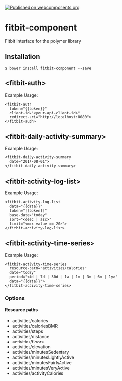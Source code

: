 [![Published on webcomponents.org](https://img.shields.io/badge/webcomponents.org-published-blue.svg?style=flat-square)](https://www.webcomponents.org/element/bradysterling/fitbit-component)


# fitbit-component

Fitbit interface for the polymer library

## Installation

    $ bower install fitbit-component --save

## \<fitbit-auth\>

Example Usage:

    <fitbit-auth 
      token="{{token}}" 
      client-id="<your-api-client-id>" 
      redirect-uri="http://localhost:8080">
    </fitbit-auth>


## \<fitbit-daily-activity-summary\>

Example Usage:

    <fitbit-daily-activity-summary
      date="2017-08-01">
    </fitbit-daily-activity-summary>

## \<fitbit-activity-log-list\>

Example Usage:

    <fitbit-activity-log-list
      data="{{data}}"
      token="[[token]]"
      base-date="today"
      sort="<desc | asc>" 
      limit="<max value == 20>">
    </fitbit-activity-log-list>


## \<fitbit-activity-time-series\>

Example Usage:

    <fitbit-activity-time-series
      resource-path="activities/calories"
      date="today"
      period="<1d | 7d | 30d | 1w | 1m | 3m | 6m | 1y>"
      data="{{data}}">
    </fitbit-activity-time-series>

### Options

#### Resource paths
 
- activities/calories  
- activities/caloriesBMR  
- activities/steps  
- activities/distance  
- activities/floors  
- activities/elevation  
- activities/minutesSedentary  
- activities/minutesLightlyActive  
- activities/minutesFairlyActive  
- activities/minutesVeryActive  
- activities/activityCalories


<!-- # Running Tests

```
$ polymer test
```

Your application is already set up to be tested via [web-component-tester](https://github.com/Polymer/web-component-tester). Run `polymer test` to run your application's test suite locally. -->
